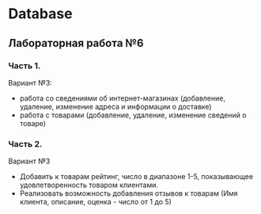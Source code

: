 # Database
## Лабораторная работа №6

### Часть 1.
Вариант №3:
- работа со сведениями об интернет-магазинах (добавление, удаление, изменение адреса и информации о доставке)
- работа с товарами (добавление, удаление, изменение сведений о товаре)

### Часть 2.
Вариант №3
- Добавить к товарам рейтинг, число в диапазоне 1-5, показывающее удовлетворенность товаром клиентами.
- Реализовать возможность добавления отзывов к товарам (Имя клиента, описание, оценка - число от 1 до 5)
